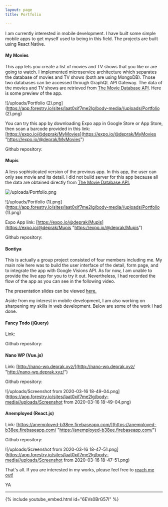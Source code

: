 ```yaml
---
layout: page
title: Portfolio

---
```

I am currently interested in mobile development. I have built some simple mobile apps to get myself used to being in this field. The projects are built using React Native.

#### **My Movies**

This app lets you create a list of movies and TV shows that you like or are going to watch. I implemented microservice architecture which separates the database of movies and TV shows (both are using MongoDB). Those two databases can be accessed through GraphQL API Gateway. The data of the movies and TV shows are retrieved from [The Movie Database API](https://developers.themoviedb.org/3). Here is some preview of the app.

![/uploads/Portfolio (2).png](https://app.forestry.io/sites/laat0xif7me2lg/body-media//uploads/Portfolio (2).png)

You can try this app by downloading Expo app in Google Store or App Store, then scan a barcode provided in this  link: [https://expo.io/@deprak/MyMovies](https://expo.io/@deprak/MyMovies "https://expo.io/@deprak/MyMovies")

Github repository:

#### **Mupis**

A less sophisticated version of the previous app. In this app, the user can only see movie and its detail. I did not build server for this app because all the data are obtained directly from [The Movie Database API.](https://developers.themoviedb.org/3)

![/uploads/Portfolio.png](https://app.forestry.io/sites/laat0xif7me2lg/body-media//uploads/Portfolio.png)

![/uploads/Portfolio (1).png](https://app.forestry.io/sites/laat0xif7me2lg/body-media//uploads/Portfolio (1).png)

Expo App link: [https://expo.io/@deprak/Mupis](https://expo.io/@deprak/Mupis "https://expo.io/@deprak/Mupis")

Github repository:

#### **Bontiya**

This is actually a group project consisted of four members including me. My main role here was to build the user interface of the detail, form page, and to integrate the app with Google Visions API. As for now, I am unable to provide the live app for you to try it out. Nevertheless, I had recorded the flow of the app as you can see in the following video.

The presentation slides can be viewed [here.](https://docs.google.com/presentation/d/1UJcpD3H53MPVptVLzDa2QRPp99VlQADdcSF2l37oUrY/edit?usp=sharing)

Aside from my interest in mobile development, I am also working on sharpening my skills in web development. Below are some of the work I had done.

#### **Fancy Todo (jQuery)**

Link:

Github repository:

#### **Nano WP (Vue.js)**

Link: [http://nano-wp.deprak.xyz/](http://nano-wp.deprak.xyz/ "http://nano-wp.deprak.xyz/")

Github repository:

![/uploads/Screenshot from 2020-03-16 18-49-04.png](https://app.forestry.io/sites/laat0xif7me2lg/body-media//uploads/Screenshot from 2020-03-16 18-49-04.png)

#### **Anemployed (React.js)**

Link: [https://anemployed-b38ee.firebaseapp.com/](https://anemployed-b38ee.firebaseapp.com/ "https://anemployed-b38ee.firebaseapp.com/")

Github repository:

![/uploads/Screenshot from 2020-03-16 18-47-51.png](https://app.forestry.io/sites/laat0xif7me2lg/body-media//uploads/Screenshot from 2020-03-16 18-47-51.png)

That's all. If you are interested in my works, please feel free to [reach me out!](https://deprak.github.io/menu/contact.html)

YA

***

{% include youtube_embed.html id="6EVs0BrG57I" %}
